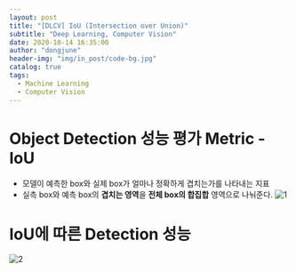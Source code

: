 ```yaml
---
layout: post
title: "[DLCV] IoU (Intersection over Union)"
subtitle: "Deep Learning, Computer Vision"
date: 2020-10-14 16:35:00
author: "dongjune"
header-img: "img/in_post/code-bg.jpg"
catalog: true
tags:
  - Machine Learning
  - Computer Vision
---
```


# Object Detection 성능 평가 Metric - IoU
- 모델이 예측한 box와 실제 box가 얼마나 정확하게 겹치는가를 나타내는 지표
- 실측 box와 예측 box의 **겹치는 영역**을 **전체 box의 합집합** 영역으로 나눠준다.
![1](https://user-images.githubusercontent.com/53213397/117607100-3e197a80-b196-11eb-9e5d-b0f9e3029898.png)

# IoU에 따른 Detection 성능
![2](https://user-images.githubusercontent.com/53213397/117607118-42de2e80-b196-11eb-94e3-9adaba9fa630.png)
